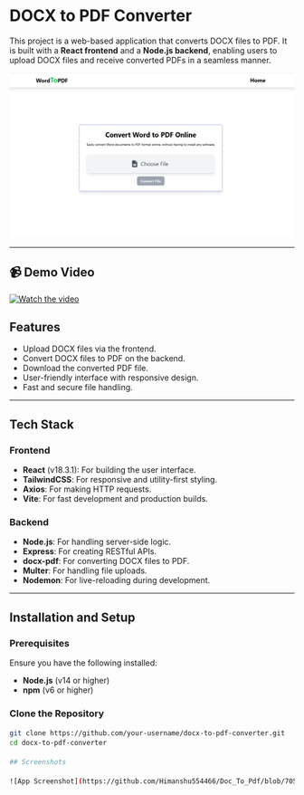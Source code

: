 # DOCX to PDF Converter

This project is a web-based application that converts DOCX files to PDF. It is built with a **React frontend** and a **Node.js backend**, enabling users to upload DOCX files and receive converted PDFs in a seamless manner.

![App Screenshot](https://github.com/Himanshu554466/Doc_To_Pdf/blob/7057dabde898287d356a5d821b6f6076eab4b5dd/docx-to-pdf.png?raw=true)

---

## 📹 Demo Video

[![Watch the video](https://img.youtube.com/vi/VIDEO_ID/0.jpg)]([https://drive.google.com/file/d/1DmeFo3lL5M9oOWNCvWhHwDju9CRglMqW/view?usp=drive_link](https://drive.google.com/file/d/1idcE-i_zJbXtVDRlURVHVmpjpJcExKkD/view?usp=drive_link))

## Features

- Upload DOCX files via the frontend.
- Convert DOCX files to PDF on the backend.
- Download the converted PDF file.
- User-friendly interface with responsive design.
- Fast and secure file handling.

---

## Tech Stack

### Frontend
- **React** (v18.3.1): For building the user interface.
- **TailwindCSS**: For responsive and utility-first styling.
- **Axios**: For making HTTP requests.
- **Vite**: For fast development and production builds.

### Backend
- **Node.js**: For handling server-side logic.
- **Express**: For creating RESTful APIs.
- **docx-pdf**: For converting DOCX files to PDF.
- **Multer**: For handling file uploads.
- **Nodemon**: For live-reloading during development.

---

## Installation and Setup

### Prerequisites
Ensure you have the following installed:
- **Node.js** (v14 or higher)
- **npm** (v6 or higher)

### Clone the Repository
```bash
git clone https://github.com/your-username/docx-to-pdf-converter.git
cd docx-to-pdf-converter

## Screenshots

![App Screenshot](https://github.com/Himanshu554466/Doc_To_Pdf/blob/7057dabde898287d356a5d821b6f6076eab4b5dd/docx-to-pdf.png?raw=true)

